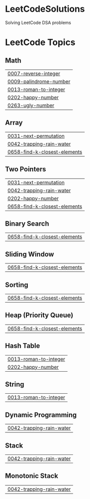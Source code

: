 # LeetCodeSolutions
Solving LeetCode DSA problems

<!---LeetCode Topics Start-->
# LeetCode Topics
## Math
|  |
| ------- |
| [0007-reverse-integer](https://github.com/AkhilaMandala/LeetCodeSolutions/tree/master/0007-reverse-integer) |
| [0009-palindrome-number](https://github.com/AkhilaMandala/LeetCodeSolutions/tree/master/0009-palindrome-number) |
| [0013-roman-to-integer](https://github.com/AkhilaMandala/LeetCodeSolutions/tree/master/0013-roman-to-integer) |
| [0202-happy-number](https://github.com/AkhilaMandala/LeetCodeSolutions/tree/master/0202-happy-number) |
| [0263-ugly-number](https://github.com/AkhilaMandala/LeetCodeSolutions/tree/master/0263-ugly-number) |
## Array
|  |
| ------- |
| [0031-next-permutation](https://github.com/AkhilaMandala/LeetCodeSolutions/tree/master/0031-next-permutation) |
| [0042-trapping-rain-water](https://github.com/AkhilaMandala/LeetCodeSolutions/tree/master/0042-trapping-rain-water) |
| [0658-find-k-closest-elements](https://github.com/AkhilaMandala/LeetCodeSolutions/tree/master/0658-find-k-closest-elements) |
## Two Pointers
|  |
| ------- |
| [0031-next-permutation](https://github.com/AkhilaMandala/LeetCodeSolutions/tree/master/0031-next-permutation) |
| [0042-trapping-rain-water](https://github.com/AkhilaMandala/LeetCodeSolutions/tree/master/0042-trapping-rain-water) |
| [0202-happy-number](https://github.com/AkhilaMandala/LeetCodeSolutions/tree/master/0202-happy-number) |
| [0658-find-k-closest-elements](https://github.com/AkhilaMandala/LeetCodeSolutions/tree/master/0658-find-k-closest-elements) |
## Binary Search
|  |
| ------- |
| [0658-find-k-closest-elements](https://github.com/AkhilaMandala/LeetCodeSolutions/tree/master/0658-find-k-closest-elements) |
## Sliding Window
|  |
| ------- |
| [0658-find-k-closest-elements](https://github.com/AkhilaMandala/LeetCodeSolutions/tree/master/0658-find-k-closest-elements) |
## Sorting
|  |
| ------- |
| [0658-find-k-closest-elements](https://github.com/AkhilaMandala/LeetCodeSolutions/tree/master/0658-find-k-closest-elements) |
## Heap (Priority Queue)
|  |
| ------- |
| [0658-find-k-closest-elements](https://github.com/AkhilaMandala/LeetCodeSolutions/tree/master/0658-find-k-closest-elements) |
## Hash Table
|  |
| ------- |
| [0013-roman-to-integer](https://github.com/AkhilaMandala/LeetCodeSolutions/tree/master/0013-roman-to-integer) |
| [0202-happy-number](https://github.com/AkhilaMandala/LeetCodeSolutions/tree/master/0202-happy-number) |
## String
|  |
| ------- |
| [0013-roman-to-integer](https://github.com/AkhilaMandala/LeetCodeSolutions/tree/master/0013-roman-to-integer) |
## Dynamic Programming
|  |
| ------- |
| [0042-trapping-rain-water](https://github.com/AkhilaMandala/LeetCodeSolutions/tree/master/0042-trapping-rain-water) |
## Stack
|  |
| ------- |
| [0042-trapping-rain-water](https://github.com/AkhilaMandala/LeetCodeSolutions/tree/master/0042-trapping-rain-water) |
## Monotonic Stack
|  |
| ------- |
| [0042-trapping-rain-water](https://github.com/AkhilaMandala/LeetCodeSolutions/tree/master/0042-trapping-rain-water) |
<!---LeetCode Topics End-->